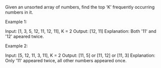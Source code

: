 Given an unsorted array of numbers, find the top ‘K’ frequently occurring numbers in it.

Example 1:

Input: [1, 3, 5, 12, 11, 12, 11], K = 2
Output: [12, 11]
Explanation: Both '11' and '12' apeared twice.

Example 2:

Input: [5, 12, 11, 3, 11], K = 2
Output: [11, 5] or [11, 12] or [11, 3]
Explanation: Only '11' appeared twice, all other numbers appeared once.